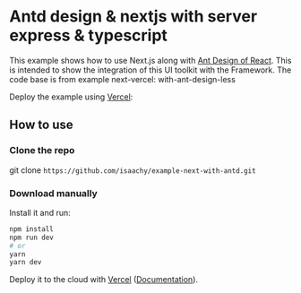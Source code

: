 # Antd design & nextjs with server express & typescript

This example shows how to use Next.js along with [Ant Design of React](http://ant.design). This is intended to show the integration of this UI toolkit with the Framework. The code base is from example next-vercel: with-ant-design-less 


Deploy the example using [Vercel](https://vercel.com):

## How to use

### Clone the repo

git clone  `https://github.com/isaachy/example-next-with-antd.git`

### Download manually

Install it and run:

```bash
npm install
npm run dev
# or
yarn
yarn dev
```

Deploy it to the cloud with [Vercel](https://vercel.com/import?filter=next.js&utm_source=github&utm_medium=readme&utm_campaign=next-example) ([Documentation](https://nextjs.org/docs/deployment)).
